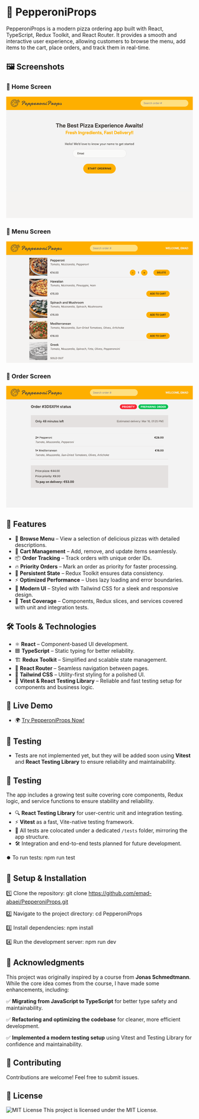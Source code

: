 # 🍕 PepperoniProps

PepperoniProps is a modern pizza ordering app built with React, TypeScript, Redux Toolkit, and React Router. It provides a smooth and interactive user experience, allowing customers to browse the menu, add items to the cart, place orders, and track them in real-time.

## 🖼️ Screenshots

### 📌 Home Screen

![Home Screen](screenshots/project-pepperoniprops-home.png)

### 📌 Menu Screen

![Menu Screen](screenshots/project-pepperoniprops-menu.png)

### 📌 Order Screen

![Order Screen](screenshots/project-pepperoniprops-order.png)

## 🚀 Features

- 📜 **Browse Menu** – View a selection of delicious pizzas with detailed descriptions.
- 🛒 **Cart Management** – Add, remove, and update items seamlessly.
- 📦 **Order Tracking** – Track orders with unique order IDs.
- 🔥 **Priority Orders** – Mark an order as priority for faster processing.
- 💾 **Persistent State** – Redux Toolkit ensures data consistency.
- ⚡ **Optimized Performance** – Uses lazy loading and error boundaries.
- 🎨 **Modern UI** – Styled with Tailwind CSS for a sleek and responsive design.
- 🧪 **Test Coverage** – Components, Redux slices, and services covered with unit and integration tests.

## 🛠️ Tools & Technologies

- ⚛️ **React** – Component-based UI development.
- 🟦 **TypeScript** – Static typing for better reliability.
- 🏗 **Redux Toolkit** – Simplified and scalable state management.
- 🚦 **React Router** – Seamless navigation between pages.
- 🎨 **Tailwind CSS** – Utility-first styling for a polished UI.
- 🧪 **Vitest & React Testing Library** – Reliable and fast testing setup for components and business logic.

## 🔗 Live Demo

- 🌍 [Try PepperoniProps Now!](https://pepperoniprops-emadabaei.vercel.app)

## 🧪 Testing

- Tests are not implemented yet, but they will be added soon using **Vitest** and **React Testing Library** to ensure reliability and maintainability.

## 🧪 Testing

The app includes a growing test suite covering core components, Redux logic, and service functions to ensure stability and reliability.

- 🔍 **React Testing Library** for user-centric unit and integration testing.
- ⚡ **Vitest** as a fast, Vite-native testing framework.
- 🧪 All tests are colocated under a dedicated `/tests` folder, mirroring the app structure.
- 🛠 Integration and end-to-end tests planned for future development.

⏺️ To run tests:
npm run test

## 📂 Setup & Installation

1️⃣ Clone the repository:
git clone https://github.com/emad-abaei/PepperoniProps.git

2️⃣ Navigate to the project directory:
cd PepperoniProps

3️⃣ Install dependencies:
npm install

4️⃣ Run the development server:
npm run dev

## 🙌 Acknowledgments

This project was originally inspired by a course from **Jonas Schmedtmann**. While the core idea comes from the course, I have made some enhancements, including:

✅ **Migrating from JavaScript to TypeScript** for better type safety and maintainability.

✅ **Refactoring and optimizing the codebase** for cleaner, more efficient development.

✅ **Implemented a modern testing setup** using Vitest and Testing Library for confidence and maintainability.

## 📩 Contributing

Contributions are welcome! Feel free to submit issues.

## 📜 License

![MIT License](https://img.shields.io/badge/License-MIT-blue.svg)
This project is licensed under the MIT License.

```

```
